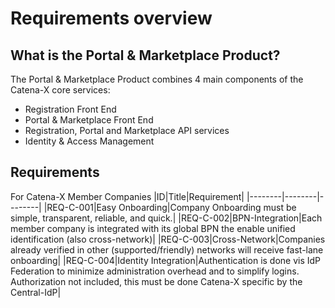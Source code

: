 # Requirements overview

## What is the Portal & Marketplace Product?

The Portal & Marketplace Product combines 4 main components of the Catena-X core services:
- Registration Front End
- Portal & Marketplace Front End
- Registration, Portal and Marketplace API services
- Identity & Access Management

## Requirements

For Catena-X Member Companies
|ID|Title|Requirement|
|--------|--------|--------|
|REQ-C-001|Easy Onboarding|Company Onboarding must be simple, transparent, reliable, and quick.|
|REQ-C-002|BPN-Integration|Each member company is integrated with its global BPN the enable unified identification (also cross-network)|
|REQ-C-003|Cross-Network|Companies already verified in other (supported/friendly) networks will receive fast-lane onboarding|
|REQ-C-004|Identity Integration|Authentication is done vis IdP Federation to minimize administration overhead and to simplify logins. Authorization not included, this must be done Catena-X specific by the Central-IdP|
